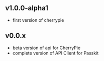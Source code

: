 ## v1.0.0-alpha1

* first version of cherrypie

## v0.0.x
* beta version of api for CherryPie
* complete version of API Client for Passkit
